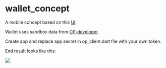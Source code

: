 # wallet_concept

A mobile concept based on this [UI](https://www.uplabs.com/posts/my-wallet-app-interface).

Wallet uses sandbox data from [OP-developer](https://op-developer.fi/docs/).

Create app and replace app secret in op_client.dart file with your own token.

End result looks like this:

![](screenshots/animatedmainpage.gif?raw=true)


